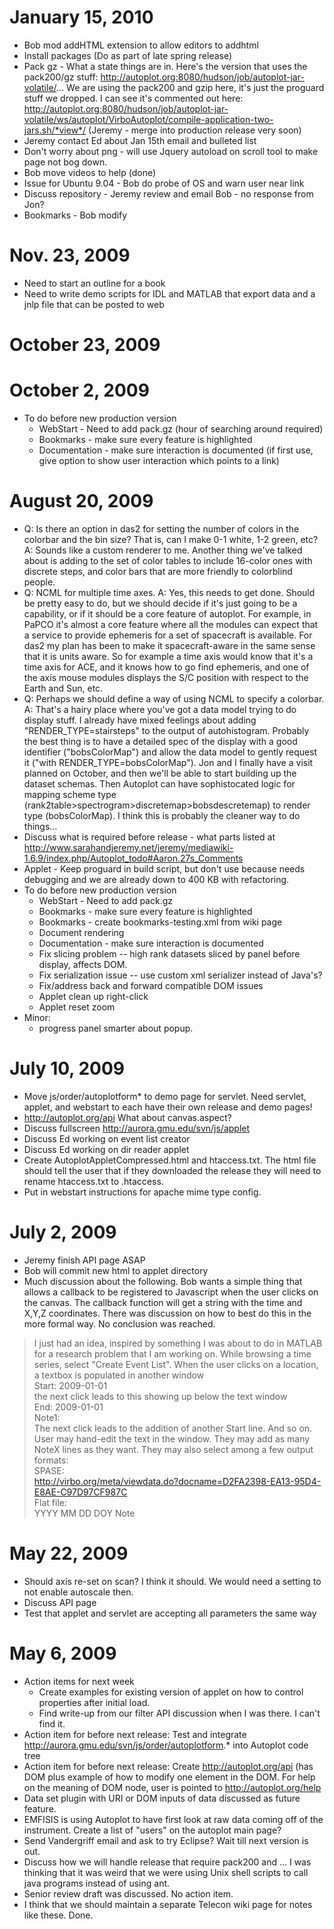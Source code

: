 # January 15, 2010

  - Bob mod addHTML extension to allow editors to addhtml
  - Install packages (Do as part of late spring release)
  - Pack gz - What a state things are in. Here's the version that uses
    the pack200/gz stuff:
    <http://autoplot.org:8080/hudson/job/autoplot-jar-volatile/>... We
    are using the pack200 and gzip here, it's just the proguard stuff we
    dropped. I can see it's commented out here:
    <http://autoplot.org:8080/hudson/job/autoplot-jar-volatile/ws/autoplot/VirboAutoplot/compile-application-two-jars.sh/*view*/>
    (Jeremy - merge into production release very soon)
  - Jeremy contact Ed about Jan 15th email and bulleted list
  - Don't worry about png - will use Jquery autoload on scroll tool to
    make page not bog down.
  - Bob move videos to help (done)
  - Issue for Ubuntu 9.04 - Bob do probe of OS and warn user near link
  - Discuss repository - Jeremy review and email Bob - no response from
    Jon?
  - Bookmarks - Bob modify

# Nov. 23, 2009

  - Need to start an outline for a book
  - Need to write demo scripts for IDL and MATLAB that export data and a
    jnlp file that can be posted to web

# October 23, 2009

# October 2, 2009

  - To do before new production version
      - WebStart - Need to add pack.gz (hour of searching around
        required)
      - Bookmarks - make sure every feature is highlighted
      - Documentation - make sure interaction is documented (if first
        use, give option to show user interaction which points to a
        link)

# August 20, 2009

  - Q: Is there an option in das2 for setting the number of colors in
    the colorbar and the bin size? That is, can I make 0-1 white, 1-2
    green, etc? A: Sounds like a custom renderer to me. Another thing
    we've talked about is adding to the set of color tables to include
    16-color ones with discrete steps, and color bars that are more
    friendly to colorblind people.
  - Q: NCML for multiple time axes. A: Yes, this needs to get done.
    Should be pretty easy to do, but we should decide if it's just going
    to be a capability, or if it should be a core feature of autoplot.
    For example, in PaPCO it's almost a core feature where all the
    modules can expect that a service to provide ephemeris for a set of
    spacecraft is available. For das2 my plan has been to make it
    spacecraft-aware in the same sense that it is units aware. So for
    example a time axis would know that it's a time axis for ACE, and it
    knows how to go find ephemeris, and one of the axis mouse modules
    displays the S/C position with respect to the Earth and Sun, etc.
  - Q: Perhaps we should define a way of using NCML to specify a
    colorbar. A: That's a hairy place where you've got a data model
    trying to do display stuff. I already have mixed feelings about
    adding "RENDER\_TYPE=stairsteps" to the output of autohistogram.
    Probably the best thing is to have a detailed spec of the display
    with a good identifier ("bobsColorMap") and allow the data model to
    gently request it ("with RENDER\_TYPE=bobsColorMap"). Jon and I
    finally have a visit planned on October, and then we'll be able to
    start building up the dataset schemas. Then Autoplot can have
    sophistocated logic for mapping scheme type
    (rank2table\>spectrogram\>discretemap\>bobsdescretemap) to render
    type (bobsColorMap). I think this is probably the cleaner way to do
    things...
  - Discuss what is required before release - what parts listed at
    <http://www.sarahandjeremy.net/jeremy/mediawiki-1.6.9/index.php/Autoplot_todo#Aaron.27s_Comments>
  - Applet - Keep proguard in build script, but don't use because needs
    debugging and we are already down to 400 KB with refactoring.
  - To do before new production version
      - WebStart - Need to add pack.gz
      - Bookmarks - make sure every feature is highlighted
      - Bookmarks - create bookmarks-testing.xml from wiki page
      - Document rendering
      - Documentation - make sure interaction is documented
      - Fix slicing problem -- high rank datasets sliced by panel before
        display, affects DOM.
      - Fix serialization issue -- use custom xml serializer instead of
        Java's?
      - Fix/address back and forward compatible DOM issues
      - Applet clean up right-click
      - Applet reset zoom
  - Minor:
      - progress panel smarter about popup.

# July 10, 2009

  - Move js/order/autoplotform\* to demo page for servlet. Need servlet,
    applet, and webstart to each have their own release and demo pages\!
  - <http://autoplot.org/api> What about canvas.aspect?
  - Discuss fullscreen <http://aurora.gmu.edu/svn/js/applet>
  - Discuss Ed working on event list creator
  - Discuss Ed working on dir reader applet
  - Create AutoplotAppletCompressed.html and htaccess.txt. The html file
    should tell the user that if they downloaded the release they will
    need to rename htaccess.txt to .htaccess.
  - Put in webstart instructions for apache mime type config.

# July 2, 2009

  - Jeremy finish API page ASAP
  - Bob will commit new html to applet directory
  - Much discussion about the following. Bob wants a simple thing that
    allows a callback to be registered to Javascript when the user
    clicks on the canvas. The callback function will get a string with
    the time and X,Y,Z coordinates. There was discussion on how to best
    do this in the more formal way. No conclusion was reached.

> I just had an idea, inspired by something I was about to do in MATLAB
> for a research problem that I am working on. While browsing a time
> series, select "Create Event List". When the user clicks on a
> location, a textbox is populated in another window  
> Start: 2009-01-01  
> the next click leads to this showing up below the text window  
> End: 2009-01-01  
> Note1:  
> The next click leads to the addition of another Start line. And so
> on.  
> User may hand-edit the text in the window. They may add as many NoteX
> lines as they want. They may also select among a few output formats:  
> SPASE:  
> <http://virbo.org/meta/viewdata.do?docname=D2FA2398-EA13-95D4-E8AE-C97D97CF987C>  
> Flat file:  
> YYYY MM DD DOY Note

# May 22, 2009

  - Should axis re-set on scan? I think it should. We would need a
    setting to not enable autoscale then.
  - Discuss API page
  - Test that applet and servlet are accepting all parameters the same
    way

# May 6, 2009

  - Action items for next week
      - Create examples for existing version of applet on how to control
        properties after initial load.
      - Find write-up from our filter API discussion when I was there. I
        can't find it.
  - Action item for before next release: Test and integrate
    <http://aurora.gmu.edu/svn/js/order/autoplotform>.\* into Autoplot
    code tree
  - Action item for before next release: Create
    <http://autoplot.org/api> (has DOM plus example of how to modify one
    element in the DOM. For help on the meaning of DOM node, user is
    pointed to <http://autoplot.org/help>
  - Data set plugin with URI or DOM inputs of data discussed as future
    feature.
  - EMFISIS is using Autoplot to have first look at raw data coming off
    of the instrument. Create a list of "users" on the autoplot main
    page?
  - Send Vandergriff email and ask to try Eclipse? Wait till next
    version is out.
  - Discuss how we will handle release that require pack200 and ... I
    was thinking that it was weird that we were using Unix shell scripts
    to call java programs instead of using ant.
  - Senior review draft was discussed. No action item.
  - I think that we should maintain a separate Telecon wiki page for
    notes like these. Done.
